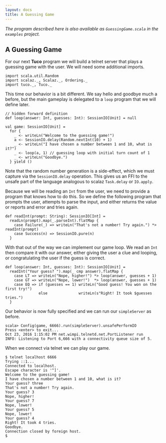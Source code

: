 ```yaml
---
layout: docs
title: A Guessing Game
---
```


*The program described here is also available as `GuessingGame.scala` in the `examples` project.*

## A Guessing Game

For our next **Tuco** program we will build a telnet server that plays a guessing game with the user. We will need some additional imports.

```tut:silent
import scala.util.Random
import scalaz._, Scalaz._, Ordering._
import tuco._, Tuco._
```

This time our behavior is a bit different. We say hello and goodbye much a before, but the main gameplay is delegated to a `loop` program that we will define later.

```tut:invisible
// hidden forward definition
def loop(answer: Int, guesses: Int): SessionIO[Unit] = null
```

```tut:silent
val game: SessionIO[Unit] =
  for {
    _ <- writeLn("Welcome to the guessing game!")
    a <- SessionIO.delay(Random.nextInt(10) + 1)
    _ <- writeLn("I have chosen a number between 1 and 10, what is it?")
    _ <- loop(a, 1) // guessing loop with initial turn count of 1
    _ <- writeLn("Goodbye.")
  } yield ()
```

Note that the random number generation is a side-effect, which we must capture via the `SessionIO.delay` operation. This gives us an FFI to the unsafe part of the language analogous to scalaz `Task.delay` or `IO.apply`.

Because we will be reading an `Int` from the user, we need to provide a program that knows how to do this. So we define the following program that prompts the user, attempts to parse the input, and either returns the value or reports and error and tries again.

```tut:silent
def readInt(prompt: String): SessionIO[Int] =
  readLn(prompt).map(_.parseInt).flatMap {
    case Failure(_) => writeLn("That's not a number! Try again.") *> readInt(prompt)
    case Success(n) => SessionIO.pure(n)
  }
```

With that out of the way we can implement our game loop. We read an `Int` then compare it with our answer, either giving the user a clue and looping, or congratulating the user if the guess is correct.

```tut:silent
def loop(answer: Int, guesses: Int): SessionIO[Unit] =
  readInt("Your guess? ").map(_ cmp answer).flatMap {
    case LT => writeLn("Nope, higher!") *> loop(answer, guesses + 1)
    case GT => writeLn("Nope, lower!")  *> loop(answer, guesses + 1)
    case EQ => if (guesses == 1) writeLn("Good guess! You won on the first try!")
               else              writeLn(s"Right! It took $guesses tries.")
  }
```

Our behavior is now fully specified and we can run our `simpleServer` as before.

```
scala> Config(game, 6666).run(simpleServer).unsafePerformIO
Press <enter> to exit...
Oct 23, 2016 1:15:02 PM net.wimpi.telnetd.net.PortListener run
INFO: Listening to Port 6,666 with a connectivity queue size of 5.
```

When we connect via telnet we can play our game.

```
$ telnet localhost 6666
Trying ::1...
Connected to localhost.
Escape character is '^]'.
Welcome to the guessing game!
I have chosen a number between 1 and 10, what is it?
Your guess? three
That's not a number! Try again.
Your guess? 3
Nope, higher!
Your guess? 7
Nope, lower!
Your guess? 5
Nope, lower!
Your guess? 4
Right! It took 4 tries.
Goodbye.
Connection closed by foreign host.
$
```
